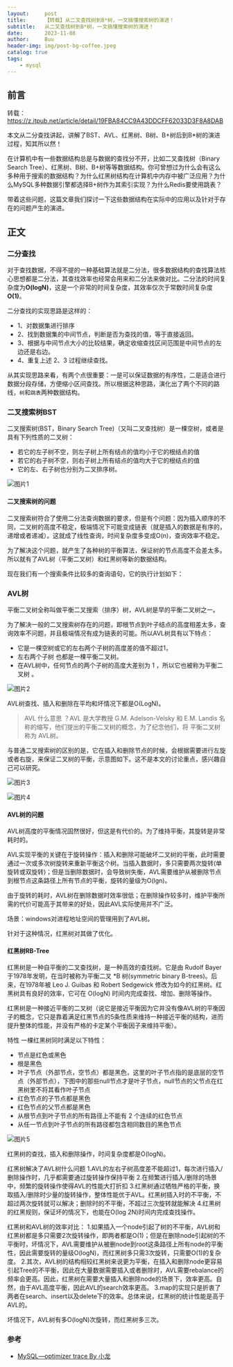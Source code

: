 ```yaml
---
layout:     post
title:      【转载】从二叉查找树到B*树，一文搞懂搜索树的演进！
subtitle:   从二叉查找树到B*树，一文搞懂搜索树的演进！
date:       2023-11-08
author:     Buu
header-img: img/post-bg-coffee.jpeg
catalog: true
tags:
    - mysql
---
```


## 前言


转载：https://z.itpub.net/article/detail/19FBA84CC9A43DDCFF62033D3F8A8DAB

本文从二分查找讲起，讲解了BST、AVL、红黑树、B树、B+树后到B*树的演进过程，知其所以然！

在计算机中有一些数据结构总是与数据的查找分不开，比如二叉查找树（Binary Search Tree）、红黑树、B树、B+树等等数据结构。你可曾想过为什么会有这么多种用于搜索的数据结构？为什么红黑树结构在计算机中内存中被广泛应用？为什么MySQL多种数据引擎都选择B+树作为其索引实现？为什么Redis要使用跳表？

带着这些问题，这篇文章我们探讨一下这些数据结构在实际中的应用以及针对于存在的问题产生的演进。


## 正文

### 二分查找

对于查找数据，不得不提的一种基础算法就是二分法，很多数据结构的查找算法核心思想都是二分法，其查找效率也经常会用来和二分法来做对比。二分法的时间复杂度为**O(logN)**，这是一个非常的时间复杂度，其效率仅次于常数时间复杂度 **O(1)**。

二分查找的实现思路是这样的：

- 1、对数据集进行排序
- 2、找到数据集的中间节点，判断是否为查找的值，等于直接返回。
- 3、根据与中间节点大小的比较结果，确定收缩查找区间范围是中间节点的左边还是右边。
- 4、重复上述 2、3 过程继续查找。

从其实现思路来看，有两个点很重要：一是可以保证数据的有序性，二是适合进行数据分段存储，方便缩小区间查找。所以根据这种思路，演化出了两个不同的路线，`树`和`跳表`两种数据结构。


### 二叉搜索树BST

二叉搜索树(BST，Binary Search Tree)（又叫二叉查找树）是一棵空树，或者是具有下列性质的二叉树：

- 若它的左子树不空，则左子树上所有结点的值均小于它的根结点的值
- 若它的右子树不空，则右子树上所有结点的值均大于它的根结点的值
- 它的左、右子树也分别为二叉排序树。

![图片1](/img/b+tree1.jpg)


#### 二叉搜索树的问题

二叉搜索树符合了使用二分法查询数据的要求，但是有个问题：因为插入顺序的不同，二叉树的高度不稳定，极端情况下可能变成链表（就是插入的数据是有序的，递增或者递减）。这就成了线性查询，时间复杂度多变成O(n)，查询效率不稳定。

为了解决这个问题，就产生了各种树的平衡算法，保证树的节点高度不会差太多。所以就有了AVL树（平衡二叉树）和红黑树等新的数据结构。

现在我们有一个搜索条件比较多的查询语句，它的执行计划如下：


### AVL树

平衡二叉树全称叫做平衡二叉搜索（排序）树，AVL树是早的平衡二叉树之一。

为了解决一般的二叉搜索树存在的问题，即根节点到叶子结点的高度相差太多，查询效率不问题，并且极端情况有成为链表的可能。所以AVL树具有以下特点：

- 它是一棵空树或它的左右两个子树的高度差的值不超过1，
- 左右两个子树 也都是一棵平衡二叉树。
- 在AVL树中，任何节点的两个子树的高度大差别为 1 ，所以它也被称为平衡二叉树 。

![图片2](/img/b+tree2.jpg)

AVL树查找、插入和删除在平均和坏情况下都是O(LogN)。

> AVL 什么意思 ？AVL 是大学教授 G.M. Adelson-Velsky 和 E.M. Landis 名称的缩写，他们提出的平衡二叉树的概念，为了纪念他们，将 平衡二叉树 称为 AVL树。


与普通二叉搜索树的区别的是，它在插入和删除节点的时候，会根据需要进行左旋或者右旋，来保证二叉树的平衡，示意图如下。这不是本文的讨论重点，感兴趣自己可以研究。

![图片3](/img/b+tree3.gif)

![图片4](/img/b+tree4.gif)

#### AVL树的问题
AVL树高度的平衡情况固然很好，但这是有代价的。为了维持平衡，其旋转是非常耗时的。

AVL实现平衡的关键在于旋转操作：插入和删除可能破坏二叉树的平衡，此时需要通过一次或多次树旋转来重新平衡这个树。当插入数据时，多只需要两次旋转(单旋转或双旋转)；但是当删除数据时，会导致树失衡，AVL需要维护从被删除节点到根节点这条路径上所有节点的平衡，旋转的量级为O(lgn)。

由于旋转的耗时，AVL树在删除数据时效率很低；在删除操作较多时，维护平衡所需的代价可能高于其带来的好处，因此AVL实际使用并不广泛。

场景：windows对进程地址空间的管理用到了AVL树。

针对于这种情况，红黑树对其做了优化。

#### 红黑树RB-Tree


红黑树是一种自平衡的二叉查找树，是一种高效的查找树。它是由 Rudolf Bayer 于1978年发明，在当时被称为平衡二叉 *B 树(symmetric binary B-trees)。后来，在1978年被 Leo J. Guibas 和 Robert Sedgewick 修改为如今的红黑树。红黑树具有良好的效率，它可在 O(logN) 时间内完成查找、增加、删除等操作。

红黑树是一种接近平衡的二叉树（说它是接近平衡因为它并没有像AVL树的平衡因子的概念，它只是靠着满足红黑节点的5条性质来维持一种接近平衡的结构，进而提升整体的性能，并没有严格的卡定某个平衡因子来维持平衡）。

特性
一棵红黑树同时满足以下特性：

- 节点是红色或黑色
- 根是黑色
- 叶子节点（外部节点，空节点）都是黑色，这里的叶子节点指的是底层的空节点（外部节点），下图中的那些null节点才是叶子节点，null节点的父节点在红黑树里不将其看作叶子节点
- 红色节点的子节点都是黑色
 - 红色节点的父节点都是黑色
 - 从根节点到叶子节点的所有路径上不能有 2 个连续的红色节点
- 从任一节点到叶子节点的所有路径都包含相同数目的黑色节点

![图片5](/img/b+tree5.jpg)

红黑树的查找，插入和删除操作，时间复杂度都是O(logN)。


红黑树解决了AVL树什么问题
1.AVL的左右子树高度差不能超过1，每次进行插入/删除操作时，几乎都需要通过旋转操作保持平衡
2.在频繁进行插入/删除的场景中，频繁的旋转操作使得AVL的性能大打折扣
3.红黑树通过牺牲严格的平衡，换取插入/删除时少量的旋转操作，整体性能优于AVL。红黑树插入时的不平衡，不超过两次旋转就可以解决；删除时的不平衡，不超过三次旋转就能解决
4.红黑树的红黑规则，保证坏的情况下，也能在O(log 2N)时间内完成查找操作。

红黑树和AVL树的效率对比：
1.如果插入一个node引起了树的不平衡，AVL树和红黑树都是多只需要2次旋转操作，即两者都是O(1)；但是在删除node引起树的不平衡时，坏情况下，AVL需要维护从被删node到root这条路径上所有node的平衡性，因此需要旋转的量级O(logN)，而红黑树多只需3次旋转，只需要O(1)的复杂度。
2.其次，AVL树的结构相较红黑树来说更为平衡，在插入和删除node更容易引起Tree的不平衡，因此在大量数据需要插入或者删除时，AVL需要rebalance的频率会更高。因此，红黑树在需要大量插入和删除node的场景下，效率更高。自然，由于AVL高度平衡，因此AVL的search效率更高。
3.map的实现只是折衷了两者在search、insert以及delete下的效率。总体来说，红黑树的统计性能是高于AVL的。

坏情况下，AVL树有多O(logN)次旋转，而红黑树多三次。


### 参考
- [MySQL—optimizer trace By 小龙
](https://www.rsthe.com/archives/mysqloptimizertrace)